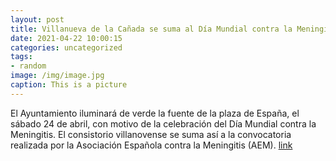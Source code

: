 ```yaml
---
layout: post
title: Villanueva de la Cañada se suma al Día Mundial contra la Meningitis
date: 2021-04-22 10:00:15
categories: uncategorized
tags:
- random
image: /img/image.jpg
caption: This is a picture
---
```

El Ayuntamiento iluminará de verde la fuente de la plaza de España, el sábado 24 de abril, con motivo de la celebración del Día Mundial contra la Meningitis. El consistorio villanovense se suma así a la convocatoria realizada por la Asociación Española contra la Meningitis (AEM).  [link](https://www.ayto-villacanada.es/noticias/villanueva-de-la-canada-se-suma-al-dia-mundial-contra-la-meningitis/)
